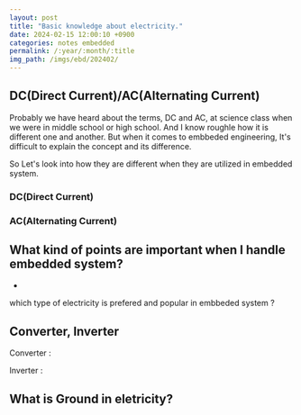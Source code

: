 ```yaml
---
layout: post
title: "Basic knowledge about electricity."
date: 2024-02-15 12:00:10 +0900
categories: notes embedded
permalink: /:year/:month/:title
img_path: /imgs/ebd/202402/
---
```




## DC(Direct Current)/AC(Alternating Current)
Probably we have heard about the terms, DC and AC, at science class when we were in middle school or high school. And I know roughle how it is different one and another. But when it comes to embbeded engineering, It's difficult to explain the concept and its difference.

So Let's look into how they are different when they are utilized in embedded system.

### DC(Direct Current)

### AC(Alternating Current)

What kind of points are important when I handle embedded system?
- 
- 
which type of electricity is prefered and popular in embbeded system ?

## Converter, Inverter

Converter :

Inverter :





## What is Ground in eletricity?
